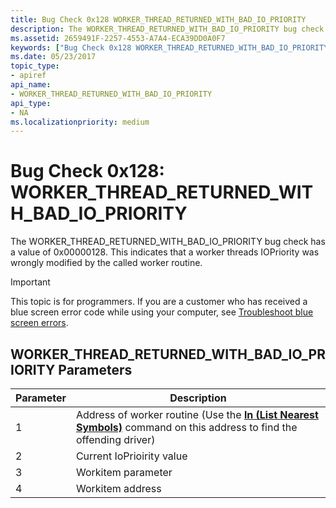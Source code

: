 ```yaml
---
title: Bug Check 0x128 WORKER_THREAD_RETURNED_WITH_BAD_IO_PRIORITY
description: The WORKER_THREAD_RETURNED_WITH_BAD_IO_PRIORITY bug check has a value of 0x00000128. This indicates that a worker threads IOPriority was wrongly modified by the called worker routine.
ms.assetid: 2659491F-2257-4553-A7A4-ECA39DD0A0F7
keywords: ["Bug Check 0x128 WORKER_THREAD_RETURNED_WITH_BAD_IO_PRIORITY", "WORKER_THREAD_RETURNED_WITH_BAD_IO_PRIORITY"]
ms.date: 05/23/2017
topic_type:
- apiref
api_name:
- WORKER_THREAD_RETURNED_WITH_BAD_IO_PRIORITY
api_type:
- NA
ms.localizationpriority: medium
---
```


# Bug Check 0x128: WORKER\_THREAD\_RETURNED\_WITH\_BAD\_IO\_PRIORITY


The WORKER\_THREAD\_RETURNED\_WITH\_BAD\_IO\_PRIORITY bug check has a value of 0x00000128. This indicates that a worker threads IOPriority was wrongly modified by the called worker routine.

> [!IMPORTANT]
> This topic is for programmers. If you are a customer who has received a blue screen error code while using your computer, see [Troubleshoot blue screen errors](https://support.microsoft.com/help/14238/windows-10-troubleshoot-blue-screen-errors).


## WORKER\_THREAD\_RETURNED\_WITH\_BAD\_IO\_PRIORITY Parameters


| Parameter | Description                                                                                                                                             |
|-----------|---------------------------------------------------------------------------------------------------------------------------------------------------------|
| 1         | Address of worker routine (Use the [**ln (List Nearest Symbols)**](ln--list-nearest-symbols-.md) command on this address to find the offending driver) |
| 2         | Current IoPrioirity value                                                                                                                               |
| 3         | Workitem parameter                                                                                                                                      |
| 4         | Workitem address                                                                                                                                        |

 

 

 




